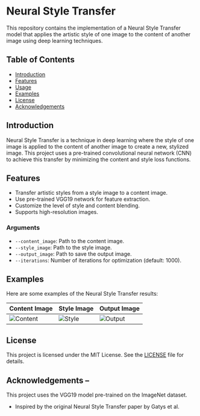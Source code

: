 # Neural Style Transfer

This repository contains the implementation of a Neural Style Transfer model that applies the artistic style of one image to the content of another image using deep learning techniques.

## Table of Contents
- [Introduction](#introduction)
- [Features](#features)
- [Usage](#usage)
- [Examples](#examples)
- [License](#license)
- [Acknowledgements](#acknowledgements)

## Introduction
Neural Style Transfer is a technique in deep learning where the style of one image is applied to the content of another image to create a new, stylized image. This project uses a pre-trained convolutional neural network (CNN) to achieve this transfer by minimizing the content and style loss functions.

## Features
- Transfer artistic styles from a style image to a content image.
- Use pre-trained VGG19 network for feature extraction.
- Customize the level of style and content blending.
- Supports high-resolution images.


### Arguments
- `--content_image`: Path to the content image.
- `--style_image`: Path to the style image.
- `--output_image`: Path to save the output image.
- `--iterations`: Number of iterations for optimization (default: 1000).
## Examples
Here are some examples of the Neural Style Transfer results:

| Content Image  | Style Image | Output Image |
| -------------- | ----------- | ------------ |
| ![Content](examples/content.jpg) | ![Style](examples/style.jpg) | ![Output](examples/output.jpg) |

## License
This project is licensed under the MIT License. See the [LICENSE](LICENSE) file for details.

## Acknowledgements – 
This project uses the VGG19 model pre-trained on the ImageNet dataset. 
- Inspired by the original Neural Style Transfer paper by Gatys et al.
